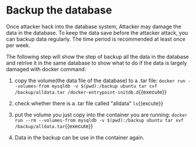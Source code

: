 # Backup the database

Once attacker hack into the database system, Attacker may damage the data in the database.
To keep the data save before the attacker attack, you can backup data regularly. The time period is recommended at least once per week.

The following step will show the step of backup all the data in the database and retrive it in the same database to show what to do if the data is largely damaged with docker command:

1. copy the volume(the data file of the database) to a .tar file:
`docker run --volumes-from mysqldb -v $(pwd):/backup ubuntu tar cvf /backup/alldata.tar /docker-entrypoint-initdb.d`{{execute}}

2. check whether there is a .tar file called "alldata"
`ls`{{excute}}

3. put the volume you just copy into the container you are running:
`docker run --rm --volumes-from mysqldb -v $(pwd):/backup ubuntu tar xvf /backup/alldata.tar`{{execute}}

4. Data in the backup can be use in the container again.

